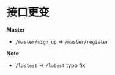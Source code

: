# 接口更变

**Master**

- `/master/sign_up` => `/master/register`

**Note**

- `/lastest` => `/latest` typo fix
